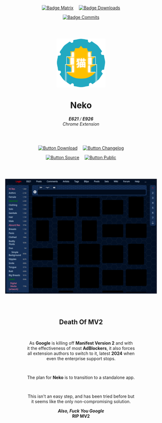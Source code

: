 
<br>

<div align = center>

[![Badge Matrix]][Matrix]   
[![Badge Downloads]][Releases]

[![Badge Commits]][Source]

<br>
<br>

<img
    src = 'resources/Logo.png'
    width = 160
/>

# Neko

***E621*** */* ***E926*** <br> *Chrome Extension*

<br>
<br>

[![Button Download]][Releases]   
[![Button Changelog]][Changelog]

[![Button Source]][Source]   
[![Button Public]][Public]

<br>
<br>

<img
    src = 'resources/Showcase.png'
    width = 500
/>

<br>
<br>

## Death Of MV2

<br>

As **Google** is killing off **Manifest Version 2** and with <br>
it the effectiveness of most **AdBlockers**, it also forces <br>
all extension authors to switch to it, latest **2024** when <br>
even the enterprise support stops.

<br>

The plan for **Neko** is to transition to a standalone app.

<br>

This isn't an easy step, and has been tried before but <br>
it seems like the only non-compromising solution.

***Also, Fuck You Google*** <br>
**RIP MV2**

</div>


<!----------------------------------------------------------------------------->

[Changelog]: https://github.com/LewdTechnologies/Neko/tree/Changelog
[Releases]: https://github.com/LewdTechnologies/Neko/releases
[Public]: https://github.com/LewdTechnologies/Neko/tree/Version
[Source]: https://github.com/LewdTechnologies/Neko/tree/Source
[Matrix]: https://matrix.to/#/#lewdtechnologies:matrix.org


<!---------------------------------[ Badges ]---------------------------------->

[Badge Downloads]: https://img.shields.io/github/downloads/LewdTechnologies/Neko/total?style=for-the-badge&labelColor=319795&color=236c6a&logoColor=white&logo=GoogleAnalytics
[Badge Commits]: https://img.shields.io/github/commit-activity/m/LewdTechnologies/Neko?color=00679e&labelColor=007ec6&label=Commits&logo=Git%20LFS&logoColor=white&style=for-the-badge
[Badge Matrix]: https://img.shields.io/badge/Matrix-0a936a?logo=Matrix&logoColor=white&style=for-the-badge&labelColor=0DBD8B

<!---------------------------------[ Buttons ]--------------------------------->

[Button Changelog]: https://img.shields.io/badge/Changelog-A9225C?style=for-the-badge&logoColor=white&logo=BookStack
[Button Download]: https://img.shields.io/badge/Download-37814A?style=for-the-badge&logoColor=white&logo=DocuSign
[Button Source]: https://img.shields.io/badge/Source_Code-3584E3?style=for-the-badge&logoColor=white&logo=GitHub
[Button Public]: https://img.shields.io/badge/Public_Data-26689A?style=for-the-badge&logoColor=white&logo=AddThis
